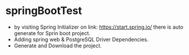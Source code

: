 # springBootTest

- by visiting Spring Initializer on link: https://start.spring.io/ there is auto generate for Sprin boot project.
- Adding spring web & PostgreSQL Driver Dependencies.
- Generate and Download the project.
